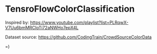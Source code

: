 # TensroFlowColorClassification

Inspired by: https://www.youtube.com/playlist?list=PLRqwX-V7Uu6bmMRCIoTi72aNWHo7epX4L

Dataset source: https://github.com/CodingTrain/CrowdSourceColorData

=)
